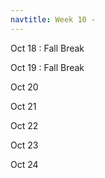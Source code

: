 ```yaml
---
navtitle: Week 10 -
---
```


Oct 18
: Fall Break

Oct 19
: Fall Break

Oct 20

Oct 21

Oct 22

Oct 23

Oct 24

